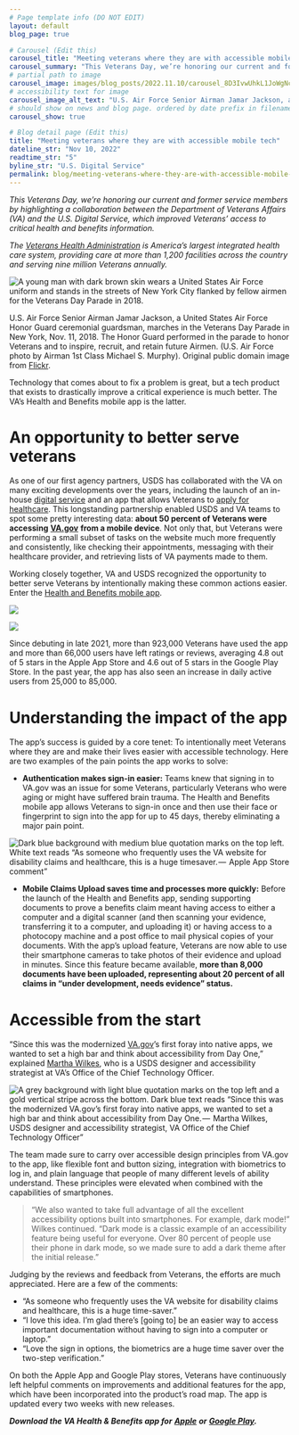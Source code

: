 ```yaml
---
# Page template info (DO NOT EDIT)
layout: default
blog_page: true

# Carousel (Edit this)
carousel_title: "Meeting veterans where they are with accessible mobile tech"
carousel_summary: "This Veterans Day, we’re honoring our current and former service members by highlighting a collaboration between the Department of Veterans Affairs (VA) and the U.S. Digital Service, which improved Veterans’ access to critical health and benefits information. The Veterans Health Administration is America’s largest integrated health care system, providing care…"
# partial path to image
carousel_image: images/blog_posts/2022.11.10/carousel_8D3IvwUhkL1JoWgNcmJyOg.jpg
# accessibility text for image
carousel_image_alt_text: "U.S. Air Force Senior Airman Jamar Jackson, a United States Air Force Honor Guard ceremonial guardsman, marches in the Veterans Day Parade in New York, Nov. 11, 2018"
# should show on news and blog page. ordered by date prefix in filename
carousel_show: true

# Blog detail page (Edit this)
title: "Meeting veterans where they are with accessible mobile tech"
dateline_str: "Nov 10, 2022"
readtime_str: "5"
byline_str: "U.S. Digital Service"
permalink: blog/meeting-veterans-where-they-are-with-accessible-mobile-tech
---
```


_This Veterans Day, we’re honoring our current and former service members by highlighting a collaboration between the
Department of Veterans Affairs (VA) and the U.S. Digital Service, which improved Veterans’ access to critical health and
benefits information._

_The_ [_Veterans Health Administration_](https://www.va.gov/health/) _is America’s largest integrated health care
system, providing care at more than 1,200 facilities across the country and serving nine million Veterans annually._

![A young man with dark brown skin wears a United States Air Force uniform and stands in the streets of New York City flanked by fellow airmen for the Veterans Day Parade in 2018.](https://miro.medium.com/v2/resize:fit:1400/1*8D3IvwUhkL1JoWgNcmJyOg.jpeg)

U.S. Air Force Senior Airman Jamar Jackson, a United States Air Force Honor Guard ceremonial guardsman, marches in the
Veterans Day Parade in New York, Nov. 11, 2018. The Honor Guard performed in the parade to honor Veterans and to
inspire, recruit, and retain future Airmen. (U.S. Air Force photo by Airman 1st Class Michael S. Murphy). Original
public domain image from [Flickr](https://www.flickr.com/photos/39955793@N07/31994342348/).

Technology that comes about to fix a problem is great, but a tech product that exists to drastically improve a critical
experience is much better. The VA’s Health and Benefits mobile app is the latter.

# An opportunity to better serve veterans

As one of our first agency partners, USDS has collaborated with the VA on many exciting developments over the years,
including the launch of an
in-house [digital service](/the-u-s-digital-service/the-u-s-digital-service-at-va-turns-3-d2f0494ec31d) and an app
that allows Veterans
to [apply for healthcare](/the-u-s-digital-service/introducing-a-new-digital-application-for-healthcare-at-va-610d8bac4c78).
This longstanding partnership enabled USDS and VA teams to spot some pretty interesting data: **about 50 percent of
Veterans were accessing** [**VA.gov**](http://va.gov/) **from a mobile device**. Not only that, but Veterans were
performing a small subset of tasks on the website much more frequently and consistently, like checking their
appointments, messaging with their healthcare provider, and retrieving lists of VA payments made to them.

Working closely together, VA and USDS recognized the opportunity to better serve Veterans by intentionally making these
common actions easier. Enter
the [Health and Benefits mobile app](https://news.va.gov/109175/va-mobile-app-six-essential-facts/).

![](https://miro.medium.com/v2/resize:fit:3844/1*Iqo46LalZ5souY3Cm2_vTA.jpeg)

![](https://miro.medium.com/v2/resize:fit:3844/1*YojIrgsOVUsXNuL8aV8EZQ.jpeg)

Since debuting in late 2021, more than 923,000 Veterans have used the app and more than 66,000 users have left ratings
or reviews, averaging 4.8 out of 5 stars in the Apple App Store and 4.6 out of 5 stars in the Google Play Store. In the
past year, the app has also seen an increase in daily active users from 25,000 to 85,000.

# Understanding the impact of the app

The app’s success is guided by a core tenet: To intentionally meet Veterans where they are and make their lives easier
with accessible technology. Here are two examples of the pain points the app works to solve:

- **Authentication makes sign-in easier:** Teams knew that signing in to VA.gov was an issue for some Veterans,
  particularly Veterans who were aging or might have suffered brain trauma. The Health and Benefits mobile app allows
  Veterans to sign-in once and then use their face or fingerprint to sign into the app for up to 45 days, thereby
  eliminating a major pain point.

![Dark blue background with medium blue quotation marks on the top left. White text reads “As someone who frequently uses the VA website for disability claims and healthcare, this is a huge timesaver. —  Apple App Store comment”](https://miro.medium.com/v2/resize:fit:1400/1*XuUugTZagaZfDVEideBNGw.jpeg)

- **Mobile Claims Upload saves time and processes more quickly:** Before the launch of the Health and Benefits app,
  sending supporting documents to prove a benefits claim meant having access to either a computer and a digital
  scanner (and then scanning your evidence, transferring it to a computer, and uploading it) or having access to a
  photocopy machine and a post office to mail physical copies of your documents. With the app’s upload feature, Veterans
  are now able to use their smartphone cameras to take photos of their evidence and upload in minutes. Since this
  feature became available, **more than 8,000 documents have been uploaded, representing about 20 percent of all claims
  in “under development, needs evidence” status.**

# Accessible from the start

“Since this was the modernized [VA.gov](http://va.gov/)’s first foray into native apps, we wanted to set a high bar and
think about accessibility from Day One,”
explained [Martha Wilkes](/the-u-s-digital-service/martha-wilkes-designer-accessibility-strategist-120e6e2ecc25), who
is a USDS designer and accessibility strategist at VA’s Office of the Chief Technology Officer.

![A grey background with light blue quotation marks on the top left and a gold vertical stripe across the bottom. Dark blue text reads “Since this was the modernized VA.gov’s first foray into native apps, we wanted to set a high bar and think about accessibility from Day One. —  Martha Wilkes, USDS designer and accessibility strategist, VA Office of the Chief Technology Officer”](https://miro.medium.com/v2/resize:fit:1400/1*A9BpmMmPk4BG8D2_YItXOQ.jpeg)

The team made sure to carry over accessible design principles from VA.gov to the app, like flexible font and button
sizing, integration with biometrics to log in, and plain language that people of many different levels of ability
understand. These principles were elevated when combined with the capabilities of smartphones.

> “We also wanted to take full advantage of all the excellent accessibility options built into smartphones. For example,
> dark mode!” Wilkes continued. “Dark mode is a classic example of an accessibility feature being useful for everyone.
> Over 80 percent of people use their phone in dark mode, so we made sure to add a dark theme after the initial release.”

Judging by the reviews and feedback from Veterans, the efforts are much appreciated. Here are a few of the comments:

- “As someone who frequently uses the VA website for disability claims and healthcare, this is a huge time-saver.”
- “I love this idea. I’m glad there’s [going to] be an easier way to access important documentation without having to
  sign into a computer or laptop.”
- “Love the sign in options, the biometrics are a huge time saver over the two-step verification.”

On both the Apple App and Google Play stores, Veterans have continuously left helpful comments on improvements and
additional features for the app, which have been incorporated into the product’s road map. The app is updated every two
weeks with new releases.

**_Download the VA Health & Benefits app for_**
[**_Apple_**](https://apps.apple.com/us/app/va-health-and-benefits/id1559609596) **_or_**
[**_Google Play_**](https://play.google.com/store/apps/details?id=gov.va.mobileapp&hl=en_US&gl=US&pli=1)**_._**
